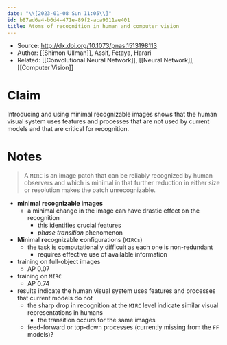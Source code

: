 ```yaml
---
date: "\\[2023-01-08 Sun 11:05\\]"
id: b87ad6a4-b6d4-471e-89f2-aca9011ae401
title: Atoms of recognition in human and computer vision
---
```


- Source: <http://dx.doi.org/10.1073/pnas.1513198113>
- Author: [[Shimon Ullman]], Assif, Fetaya, Harari
- Related: [[Convolutional Neural Network]], [[Neural Network]], [[Computer Vision]]

# Claim

Introducing and using minimal recognizable images shows that the human visual system uses features and processes that are not used by current models and that are critical for recognition.

# Notes

> A `MIRC` is an image patch that can be reliably recognized by human observers and which is minimal in that further reduction in either size or resolution makes the patch unrecognizable.

- **minimal recognizable images**
  - a minimal change in the image can have drastic effect on the recognition
    - this identifies crucial features
    - *phase transition* phenomenon
- **Mi**​nimal **r**​ecognizable **c**​onfigurations (`MIRCs`)
  - the task is computationally difficult as each one is non-redundant
    - requires effective use of available information
- training on full-object images
  - AP 0.07
- training on `MIRC`
  - AP 0.74
- results indicate the human visual system uses features and processes that current models do not
  - the sharp drop in recognition at the `MIRC` level indicate similar visual representations in humans
    - the transition occurs for the same images
  - feed-forward or top-down processes (currently missing from the `FF` models)?
